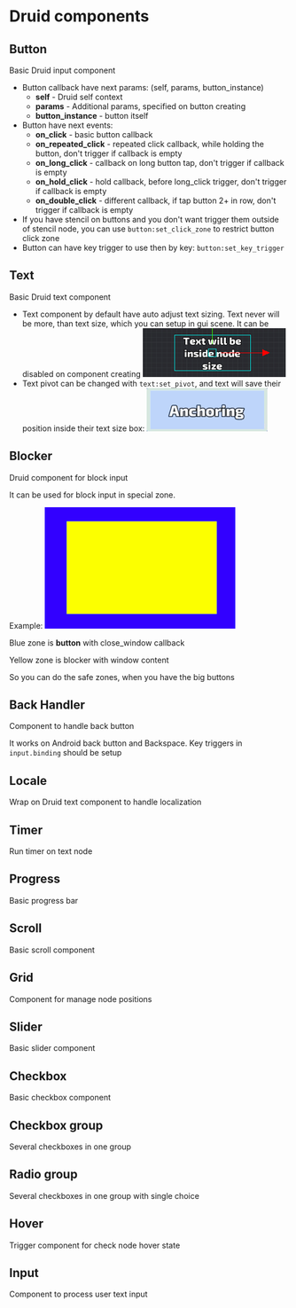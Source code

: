 # Druid components

## Button
Basic Druid input component

- Button callback have next params: (self, params, button_instance)
	- **self** - Druid self context
	- **params** - Additional params, specified on button creating
	- **button_instance** - button itself
- Button have next events:
	- **on_click** - basic button callback
	- **on_repeated_click** - repeated click callback, while holding the button, don't trigger if callback is empty
	- **on_long_click** - callback on long button tap, don't trigger if callback is empty
	- **on_hold_click** - hold callback, before long_click trigger, don't trigger if callback is empty
	- **on_double_click** - different callback, if tap button 2+ in row, don't trigger if callback is empty
- If you have stencil on buttons and you don't want trigger them outside of stencil node, you can use `button:set_click_zone` to restrict button click zone
- Button can have key trigger to use then by key: `button:set_key_trigger`

## Text
Basic Druid text component

- Text component by default have auto adjust text sizing. Text never will be more, than text size, which you can setup in gui scene. It can be disabled on component creating
![](../media/text_autosize.png)
- Text pivot can be changed with `text:set_pivot`, and text will save their position inside their text size box:
![](../media/text_anchor.gif)

## Blocker
Druid component for block input

It can be used for block input in special zone.

Example:
![](../media/blocker_scheme.png)

Blue zone is **button** with close_window callback  

Yellow zone is blocker with window content

So you can do the safe zones, when you have the big buttons

## Back Handler
Component to handle back button

It works on Android back button and Backspace. Key triggers in `input.binding` should be setup

## Locale
Wrap on Druid text component to handle localization

## Timer
Run timer on text node

## Progress
Basic progress bar

## Scroll
Basic scroll component

## Grid
Component for manage node positions

## Slider
Basic slider component

## Checkbox
Basic checkbox component

## Checkbox group
Several checkboxes in one group

## Radio group
Several checkboxes in one group with single choice

## Hover
Trigger component for check node hover state

## Input
Component to process user text input